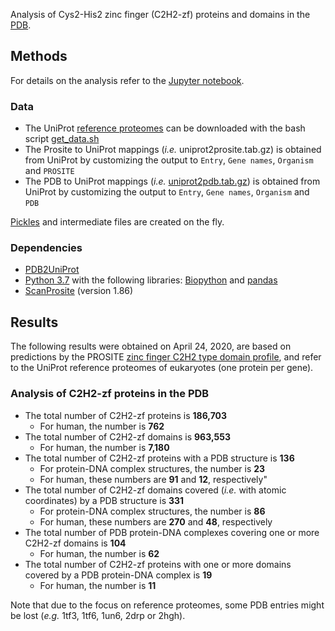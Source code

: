Analysis of Cys2-His2 zinc finger (C2H2-zf) proteins and domains in the [PDB](https://www.rcsb.org/).

## Methods
For details on the analysis refer to the [Jupyter notebook](https://github.com/oriolfornes/C2H2-zf/blob/master/C2H2-zf.ipynb).

### Data
- The UniProt [reference proteomes](ftp://ftp.uniprot.org/pub/databases/uniprot/current_release/knowledgebase/reference_proteomes/Reference_Proteomes_2020_01.tar.gz) can be downloaded with the bash script [get_data.sh](./data/get_data.sh)
- The Prosite to UniProt mappings (*i.e.* uniprot2prosite.tab.gz) is obtained from UniProt by customizing the output to `Entry`, `Gene names`, `Organism` and `PROSITE`
- The PDB to UniProt mappings (*i.e.* [uniprot2pdb.tab.gz](https://github.com/oriolfornes/C2H2-zf/blob/master/data/uniprot2pdb.tab.gz)) is obtained from UniProt by customizing the output to `Entry`, `Gene names`, `Organism` and `PDB`

[Pickles](https://github.com/oriolfornes/C2H2-zf/tree/master/pkl) and intermediate files are created on the fly.

### Dependencies
- [PDB2UniProt](https://github.com/mgalardini/pdb2uniprot)
- [Python 3.7](https://www.python.org/download/releases/3.7/) with the following libraries: [Biopython](http://biopython.org) and [pandas](https://pandas.pydata.org/)
- [ScanProsite](https://prosite.expasy.org/scanprosite/) (version 1.86)

## Results
The following results were obtained on April 24, 2020, are based on predictions by the PROSITE [zinc finger C2H2 type domain profile](https://prosite.expasy.org/PS50157), and refer to the UniProt reference proteomes of eukaryotes (one protein per gene).

### Analysis of C2H2-zf proteins in the PDB
- The total number of C2H2-zf proteins is **186,703**
  - For human, the number is **762**
- The total number of C2H2-zf domains is **963,553**
  - For human, the number is **7,180**
- The total number of C2H2-zf proteins with a PDB structure is **136**
  - For protein-DNA complex structures, the number is **23**
  - For human, these numbers are **91** and **12**, respectively"
- The total number of C2H2-zf domains covered (*i.e.* with atomic coordinates) by a PDB structure is **331**
  - For protein-DNA complex structures, the number is **86**
  - For human, these numbers are **270** and **48**, respectively
- The total number of PDB protein-DNA complexes covering one or more C2H2-zf domains is **104**
  - For human, the number is **62**
- The total number of C2H2-zf proteins with one or more domains covered by a PDB protein-DNA complex is **19**
  - For human, the number is **11**
  
Note that due to the focus on reference proteomes, some PDB entries might be lost (*e.g.* 1tf3, 1tf6, 1un6, 2drp or 2hgh).
